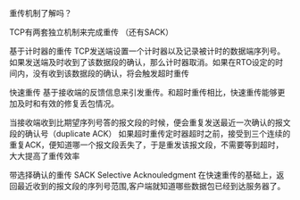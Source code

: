 重传机制了解吗？

TCP有两套独立机制来完成重传 （还有SACK）

基于计时器的重传
TCP发送端设置一个计时器以及记录被计时的数据端序列号。如果发送端及时收到了该数据段的确认，那么计时器取消。如果在RTO设定的时间内，没有收到该数据段的确认，将会触发超时重传

快速重传
基于接收端的反馈信息来引发重传。和超时重传相比，快速重传能够更加及时和有效的修复丢包情况。

当接收端收到比期望序列号答的报文段的时候，便会重复发送最近一次确认的报文段的确认号（duplicate ACK）
如果超时重传定时器超时之前，接受到三个连续的重复ACK，便知道哪一个报文段丢失了，于是重发该报文段，不需要等到超时，大大提高了重传效率

带选择确认的重传 SACK Selective Acknouledgment
在快速重传的基础上，返回最近收到的报文段的序列号范围,客户端就知道哪些数据包已经到达服务器了。